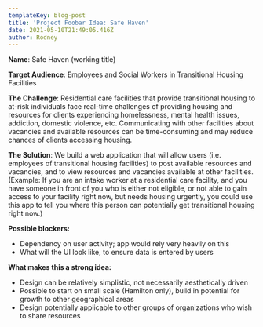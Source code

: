 ```yaml
---
templateKey: blog-post
title: 'Project Foobar Idea: Safe Haven'
date: 2021-05-10T21:49:05.416Z
author: Rodney
---
```

**Name**: Safe Haven (working title)



**Target Audience**: Employees and Social Workers in Transitional Housing Facilities



**The Challenge**: Residential care facilities that provide transitional housing to at-risk individuals face real-time challenges of providing housing and resources for clients experiencing homelessness, mental health issues, addiction, domestic violence, etc. Communicating with other facilities about vacancies and available resources can be time-consuming and may reduce chances of clients accessing housing.  



**The Solution**: We build a web application that will allow users (i.e. employees of transitional housing facilities) to post available resources and vacancies, and to view resources and vacancies available at other facilities.  (Example: If you are an intake worker at a residential care facility, and you have someone in front of you who is either not eligible, or not able to gain access to your facility right now, but needs housing urgently, you could use this app to tell you where this person can potentially get transitional housing right now.)



**Possible blockers:**

* Dependency on user activity; app would rely very heavily on this
* What will the UI look like, to ensure data is entered by users



**What makes this a strong idea:** 

* Design can be relatively simplistic, not necessarily aesthetically driven
* Possible to start on small scale (Hamilton only), build in potential for growth to other geographical areas 
* Design potentially applicable to other groups of organizations who wish to share resources
